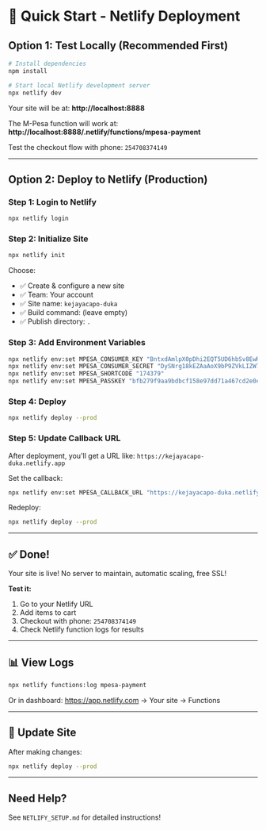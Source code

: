 # 🚀 Quick Start - Netlify Deployment

## Option 1: Test Locally (Recommended First)

```bash
# Install dependencies
npm install

# Start local Netlify development server
npx netlify dev
```

Your site will be at: **http://localhost:8888**

The M-Pesa function will work at: **http://localhost:8888/.netlify/functions/mpesa-payment**

Test the checkout flow with phone: `254708374149`

---

## Option 2: Deploy to Netlify (Production)

### Step 1: Login to Netlify
```bash
npx netlify login
```

### Step 2: Initialize Site
```bash
npx netlify init
```

Choose:
- ✅ Create & configure a new site
- ✅ Team: Your account
- ✅ Site name: `kejayacapo-duka`
- ✅ Build command: (leave empty)
- ✅ Publish directory: `.`

### Step 3: Add Environment Variables
```bash
npx netlify env:set MPESA_CONSUMER_KEY "BntxdAmlpX0pDhi2EQT5UD6hbSv8EwRQAH4cZJoyFwei5jGY"
npx netlify env:set MPESA_CONSUMER_SECRET "DySNrg18kEZAaAoX9bP9ZVkLIZW7EB1s8oJGXepI3HJVBNLl0TlGrW0FIe1zxyh3"
npx netlify env:set MPESA_SHORTCODE "174379"
npx netlify env:set MPESA_PASSKEY "bfb279f9aa9bdbcf158e97dd71a467cd2e0c893059b10f78e6b72ada1ed2c919"
```

### Step 4: Deploy
```bash
npx netlify deploy --prod
```

### Step 5: Update Callback URL

After deployment, you'll get a URL like: `https://kejayacapo-duka.netlify.app`

Set the callback:
```bash
npx netlify env:set MPESA_CALLBACK_URL "https://kejayacapo-duka.netlify.app/.netlify/functions/mpesa-callback"
```

Redeploy:
```bash
npx netlify deploy --prod
```

---

## ✅ Done!

Your site is live! No server to maintain, automatic scaling, free SSL!

**Test it:**
1. Go to your Netlify URL
2. Add items to cart
3. Checkout with phone: `254708374149`
4. Check Netlify function logs for results

---

## 📊 View Logs

```bash
npx netlify functions:log mpesa-payment
```

Or in dashboard: https://app.netlify.com → Your site → Functions

---

## 🔄 Update Site

After making changes:
```bash
npx netlify deploy --prod
```

---

## Need Help?

See `NETLIFY_SETUP.md` for detailed instructions!
